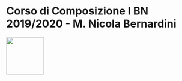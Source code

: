 Corso di Composizione I BN 2019/2020 - M. Nicola Bernardini
==========

<img src= "intestazione.jpg" height= "100">
